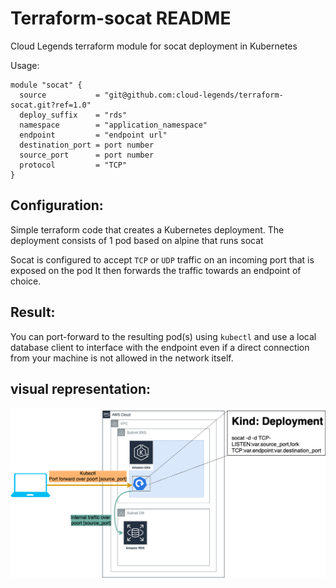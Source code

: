 # Terraform-socat README

Cloud Legends terraform module for socat deployment in Kubernetes

Usage:

```hcl-terraform
module "socat" {
  source           = "git@github.com:cloud-legends/terraform-socat.git?ref=1.0"
  deploy_suffix    = "rds"
  namespace        = "application_namespace"
  endpoint         = "endpoint url"
  destination_port = port number
  source_port      = port number
  protocol         = "TCP"
}
```

## Configuration:
Simple terraform code that creates a Kubernetes deployment.
The deployment consists of 1 pod based on alpine that runs socat 

Socat is configured to accept `TCP` or `UDP` traffic on an incoming port that is exposed on the pod
It then forwards the traffic towards an endpoint of choice.

## Result:
You can port-forward to the resulting pod(s) using `kubectl` and use a local database client to interface with the endpoint even if a direct connection from your machine is not allowed in the network itself.

## visual representation:
![](./_images/socat.png)
